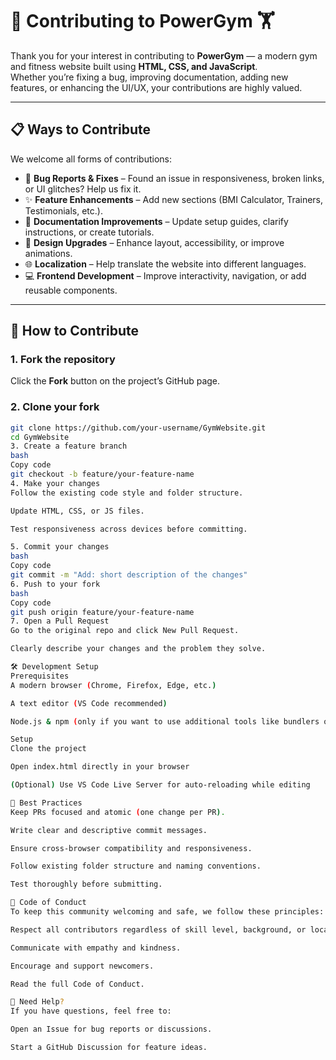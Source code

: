 # 🤝 Contributing to PowerGym 🏋️

Thank you for your interest in contributing to **PowerGym** — a modern gym and fitness website built using **HTML, CSS, and JavaScript**.  
Whether you’re fixing a bug, improving documentation, adding new features, or enhancing the UI/UX, your contributions are highly valued.  

---

## 📋 Ways to Contribute
We welcome all forms of contributions:

- 🐞 **Bug Reports & Fixes** – Found an issue in responsiveness, broken links, or UI glitches? Help us fix it.  
- ✨ **Feature Enhancements** – Add new sections (BMI Calculator, Trainers, Testimonials, etc.).  
- 📖 **Documentation Improvements** – Update setup guides, clarify instructions, or create tutorials.  
- 🎨 **Design Upgrades** – Enhance layout, accessibility, or improve animations.  
- 🌐 **Localization** – Help translate the website into different languages.  
- 💻 **Frontend Development** – Improve interactivity, navigation, or add reusable components.  

---

## 🚀 How to Contribute  

### 1. Fork the repository
Click the **Fork** button on the project’s GitHub page.  

### 2. Clone your fork
```bash
git clone https://github.com/your-username/GymWebsite.git
cd GymWebsite
3. Create a feature branch
bash
Copy code
git checkout -b feature/your-feature-name
4. Make your changes
Follow the existing code style and folder structure.

Update HTML, CSS, or JS files.

Test responsiveness across devices before committing.

5. Commit your changes
bash
Copy code
git commit -m "Add: short description of the changes"
6. Push to your fork
bash
Copy code
git push origin feature/your-feature-name
7. Open a Pull Request
Go to the original repo and click New Pull Request.

Clearly describe your changes and the problem they solve.

🛠 Development Setup
Prerequisites
A modern browser (Chrome, Firefox, Edge, etc.)

A text editor (VS Code recommended)

Node.js & npm (only if you want to use additional tools like bundlers or live servers)

Setup
Clone the project

Open index.html directly in your browser

(Optional) Use VS Code Live Server for auto-reloading while editing

🧩 Best Practices
Keep PRs focused and atomic (one change per PR).

Write clear and descriptive commit messages.

Ensure cross-browser compatibility and responsiveness.

Follow existing folder structure and naming conventions.

Test thoroughly before submitting.

🤝 Code of Conduct
To keep this community welcoming and safe, we follow these principles:

Respect all contributors regardless of skill level, background, or location.

Communicate with empathy and kindness.

Encourage and support newcomers.

Read the full Code of Conduct.

💬 Need Help?
If you have questions, feel free to:

Open an Issue for bug reports or discussions.

Start a GitHub Discussion for feature ideas.

